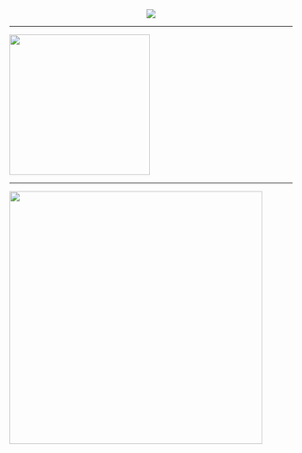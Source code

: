 <div align='center' > 
    <img  src="https://a.imagem.app/o1Lyi1.png">      
</div> <hr>
<div align="left">
  <a href="https://github.com/GuestRicardo">
  <!--quadro2-->
    <img height="250px" src="https://github-readme-stats.vercel.app/api/top-langs/?username=guestricardo&layout=compact&langs_count=7&theme=dark"/> <hr>
  <!--quadro 1-->
    <img height="450px" src="https://github-readme-stats.vercel.app/api?username=guestricardo&show_icons=true&theme=dark&include_all_commits=true&count_private=true"/>
</div>


    


 
  





